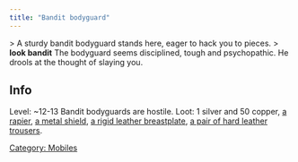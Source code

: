 ```yaml
---
title: "Bandit bodyguard"
---
```


\> A sturdy bandit bodyguard stands here, eager to hack you to pieces.
\> **look bandit**
The bodyguard seems disciplined, tough and psychopathic. He drools at
the thought of slaying you.

## Info

Level: ~12-13
Bandit bodyguards are hostile.
Loot: 1 silver and 50 copper, [a rapier](a_rapier "wikilink"), [a metal
shield](a_metal_shield "wikilink"), [a rigid leather
breastplate](a_rigid_leather_breastplate "wikilink"), [a pair of hard
leather trousers](a_pair_of_hard_leather_trousers "wikilink").

[Category: Mobiles](Category:_Mobiles "wikilink")